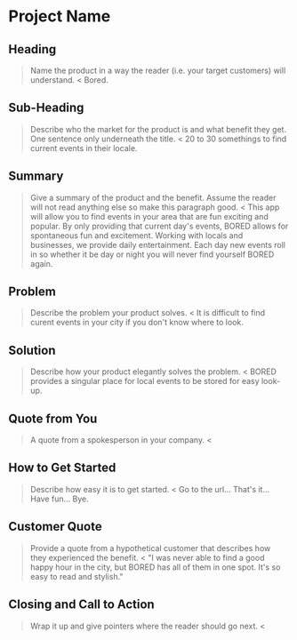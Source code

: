 # Project Name #

<!-- 
> This material was originally posted [here](http://www.quora.com/What-is-Amazons-approach-to-product-development-and-product-management). It is reproduced here for posterities sake.

There is an approach called "working backwards" that is widely used at Amazon. They work backwards from the customer, rather than starting with an idea for a product and trying to bolt customers onto it. While working backwards can be applied to any specific product decision, using this approach is especially important when developing new products or features.

For new initiatives a product manager typically starts by writing an internal press release announcing the finished product. The target audience for the press release is the new/updated product's customers, which can be retail customers or internal users of a tool or technology. Internal press releases are centered around the customer problem, how current solutions (internal or external) fail, and how the new product will blow away existing solutions.

If the benefits listed don't sound very interesting or exciting to customers, then perhaps they're not (and shouldn't be built). Instead, the product manager should keep iterating on the press release until they've come up with benefits that actually sound like benefits. Iterating on a press release is a lot less expensive than iterating on the product itself (and quicker!).

If the press release is more than a page and a half, it is probably too long. Keep it simple. 3-4 sentences for most paragraphs. Cut out the fat. Don't make it into a spec. You can accompany the press release with a FAQ that answers all of the other business or execution questions so the press release can stay focused on what the customer gets. My rule of thumb is that if the press release is hard to write, then the product is probably going to suck. Keep working at it until the outline for each paragraph flows. 

Oh, and I also like to write press-releases in what I call "Oprah-speak" for mainstream consumer products. Imagine you're sitting on Oprah's couch and have just explained the product to her, and then you listen as she explains it to her audience. That's "Oprah-speak", not "Geek-speak".

Once the project moves into development, the press release can be used as a touchstone; a guiding light. The product team can ask themselves, "Are we building what is in the press release?" If they find they're spending time building things that aren't in the press release (overbuilding), they need to ask themselves why. This keeps product development focused on achieving the customer benefits and not building extraneous stuff that takes longer to build, takes resources to maintain, and doesn't provide real customer benefit (at least not enough to warrant inclusion in the press release).
 -->
 
## Heading ##
  > Name the product in a way the reader (i.e. your target customers) will understand.
  < Bored.

## Sub-Heading ##
  > Describe who the market for the product is and what benefit they get. One sentence only underneath the title.
  < 20 to 30 somethings to find current events in their locale.

## Summary ##
  > Give a summary of the product and the benefit. Assume the reader will not read anything else so make this paragraph good.
  < This app will allow you to find events in your area that are fun exciting and popular. By only providing that current day's events, BORED allows for spontaneous fun and excitement. Working with locals and businesses, we provide daily entertainment. Each day new events roll in so whether it be day or night you will never find yourself BORED again.

## Problem ##
  > Describe the problem your product solves.
  < It is difficult to find curent events in your city if you don't know where to look.

## Solution ##
  > Describe how your product elegantly solves the problem.
  < BORED provides a singular place for local events to be stored for easy look-up.

## Quote from You ##
  > A quote from a spokesperson in your company.
  < 

## How to Get Started ##
  > Describe how easy it is to get started.
  < Go to the url... That's it... Have fun... Bye.

## Customer Quote ##
  > Provide a quote from a hypothetical customer that describes how they experienced the benefit.
  < "I was never able to find a good happy hour in the city, but BORED has all of them in one spot. It's so easy to read and stylish."

## Closing and Call to Action ##
  > Wrap it up and give pointers where the reader should go next.
  < 
